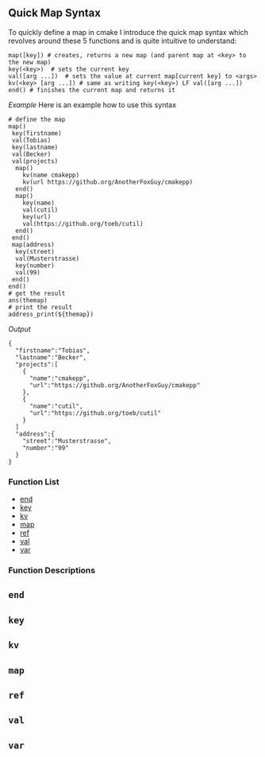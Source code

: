 ## Quick Map Syntax




To quickly define a map in cmake I introduce the quick map syntax which revolves around these 5 functions and is quite intuitive to understand:
```
map([key]) # creates, returns a new map (and parent map at <key> to the new map) 
key(<key>)  # sets the current key
val([arg ...])  # sets the value at current map[current key] to <args>
kv(<key> [arg ...]) # same as writing key(<key>) LF val([arg ...]) 
end() # finishes the current map and returns it
```

*Example* 
Here is an example how to use this syntax
```
# define the map
map()
 key(firstname)
 val(Tobias)
 key(lastname)
 val(Becker)
 val(projects)
  map()
    kv(name cmakepp)
    kv(url https://github.org/AnotherFoxGuy/cmakepp)
  end()
  map()
    key(name)
    val(cutil)
    key(url)
    val(https://github.org/toeb/cutil)
  end()
 end()
 map(address)
  key(street)
  val(Musterstrasse)
  key(number)
  val(99)
 end()
end()
# get the result
ans(themap)
# print the result
address_print(${themap})
```

*Output* 
```
{
  "firstname":"Tobias",
  "lastname":"Becker",
  "projects":[
    {
      "name":"cmakepp",
      "url":"https://github.org/AnotherFoxGuy/cmakepp"
    },
    {
      "name":"cutil",
      "url":"https://github.org/toeb/cutil"
    }
  ]
  "address":{
    "street":"Musterstrasse",
    "number":"99"
  }
}

```


### Function List


* [end](#end)
* [key](#key)
* [kv](#kv)
* [map](#map)
* [ref](#ref)
* [val](#val)
* [var](#var)

### Function Descriptions

## <a name="end"></a> `end`





## <a name="key"></a> `key`





## <a name="kv"></a> `kv`





## <a name="map"></a> `map`





## <a name="ref"></a> `ref`





## <a name="val"></a> `val`





## <a name="var"></a> `var`







